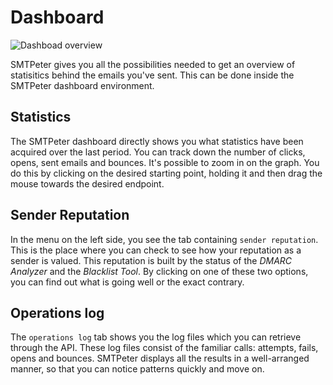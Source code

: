 # Dashboard

![Dashboad overview](Images/dashboardoverview.png)

SMTPeter gives you all the possibilities needed to get an overview
of statisitics behind the emails you've sent. This can be done
inside the SMTPeter dashboard environment.


## Statistics

The SMTPeter dashboard directly shows you what statistics have been
acquired over the last period. You can track down the number of clicks,
opens, sent emails and bounces. It's possible to zoom in on the graph.
You do this by clicking on the desired starting point, holding it
and then drag the mouse towards the desired endpoint.


## Sender Reputation

In the menu on the left side, you see the tab containing `sender reputation`.
This is the place where you can check to see how your reputation as a sender is
valued. This reputation is built by the status of the *DMARC Analyzer* and the 
*Blacklist Tool*. By clicking on one of these two options, you can find out
what is going well or the exact contrary.


## Operations log

The `operations log` tab shows you the log files which you can retrieve through the 
API. These log files consist of the familiar calls: attempts, fails, opens and 
bounces. SMTPeter displays all the results in a well-arranged manner, so that
you can notice patterns quickly and move on.
